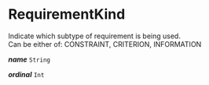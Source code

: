 

# RequirementKind



Indicate which subtype of requirement is being used. <br/> Can be either of: CONSTRAINT, CRITERION, INFORMATION

  
<article>

***name*** `String` 

</article>
<article>

***ordinal*** `Int` 

</article>

